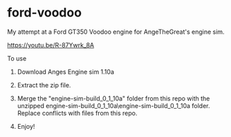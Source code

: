 # ford-voodoo
My attempt at a Ford GT350 Voodoo engine for AngeTheGreat's engine sim.

https://youtu.be/R-87Ywrk_8A

To use

1. Download Anges Engine sim 1.10a
    
2. Extract the zip file.
    
3. Merge the "engine-sim-build_0_1_10a" folder from this repo with the unzipped engine-sim-build_0_1_10a\engine-sim-build_0_1_10a folder. Replace conflicts with files from this repo.

4. Enjoy!
